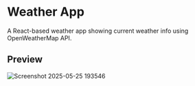 # Weather App

A React-based weather app showing current weather info using OpenWeatherMap API.

## Preview
![Screenshot 2025-05-25 193546](https://github.com/user-attachments/assets/98923b58-6995-43a2-a124-5aa935aec221)


